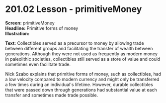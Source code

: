 # 201.02 Lesson - primitiveMoney

**Screen:** primitiveMoney\
**Headline:** Primitive forms of money\
**Illustration:**

**Text:** Collectibles served as a precursor to money by allowing trade between different groups and facilitating the transfer of wealth between generations. Although they were not used as frequently as modern money in paleolithic societies, collectibles still served as a store of value and could sometimes even facilitate trade.&#x20;

Nick Szabo explains that primitive forms of money, such as collectibles, had a low velocity compared to modern currency and might only be transferred a few times during an individual's lifetime. However, durable collectibles that were passed down through generations had substantial value at each transfer and sometimes made trade possible.
